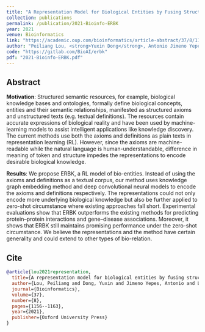 ```yaml
---
title: "A Representation Model for Biological Entities by Fusing Structured Axioms with Unstructured Texts"
collection: publications
permalink: /publication/2021-Bioinfo-ERBK
year: 2021
venue: Bioinformatics
link: "https://academic.oup.com/bioinformatics/article-abstract/37/8/1156/5941463"
author: "Peiliang Lou, <strong>Yuxin Dong</strong>, Antonio Jimeno Yepes, Chen Li"
code: "https://gitlab.com/BioAI/erbk"
pdf: "2021-Bioinfo-ERBK.pdf"
---
```


## Abstract

**Motivation**: Structured semantic resources, for example, biological knowledge bases and ontologies, formally define biological concepts, entities and their semantic relationships, manifested as structured axioms and unstructured texts (e.g. textual definitions). The resources contain accurate expressions of biological reality and have been used by machine-learning models to assist intelligent applications like knowledge discovery. The current methods use both the axioms and definitions as plain texts in representation learning (RL). However, since the axioms are machine-readable while the natural language is human-understandable, difference in meaning of token and structure impedes the representations to encode desirable biological knowledge.

**Results**: We propose ERBK, a RL model of bio-entities. Instead of using the axioms and definitions as a textual corpus, our method uses knowledge graph embedding method and deep convolutional neural models to encode the axioms and definitions respectively. The representations could not only encode more underlying biological knowledge but also be further applied to zero-shot circumstance where existing approaches fall short. Experimental evaluations show that ERBK outperforms the existing methods for predicting protein–protein interactions and gene–disease associations. Moreover, it shows that ERBK still maintains promising performance under the zero-shot circumstance. We believe the representations and the method have certain generality and could extend to other types of bio-relation.

## Cite

```bibtex
@article{lou2021representation,
  title={A representation model for biological entities by fusing structured axioms with unstructured texts},
  author={Lou, Peiliang and Dong, Yuxin and Jimeno Yepes, Antonio and Li, Chen},
  journal={Bioinformatics},
  volume={37},
  number={8},
  pages={1156--1163},
  year={2021},
  publisher={Oxford University Press}
}
```

